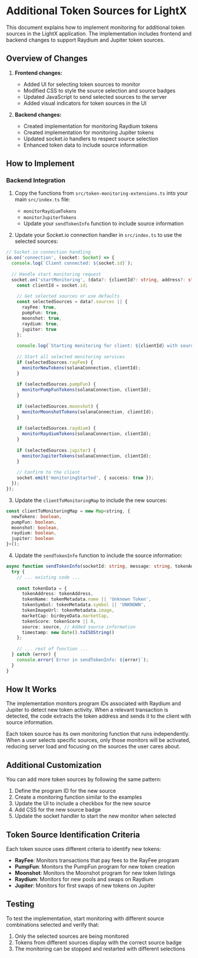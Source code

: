 # Additional Token Sources for LightX

This document explains how to implement monitoring for additional token sources in the LightX application. The implementation includes frontend and backend changes to support Raydium and Jupiter token sources.

## Overview of Changes

1. **Frontend changes:**
   - Added UI for selecting token sources to monitor
   - Modified CSS to style the source selection and source badges
   - Updated JavaScript to send selected sources to the server
   - Added visual indicators for token sources in the UI

2. **Backend changes:**
   - Created implementation for monitoring Raydium tokens
   - Created implementation for monitoring Jupiter tokens
   - Updated socket.io handlers to respect source selection
   - Enhanced token data to include source information

## How to Implement

### Backend Integration

1. Copy the functions from `src/token-monitoring-extensions.ts` into your main `src/index.ts` file:
   - `monitorRaydiumTokens`
   - `monitorJupiterTokens`
   - Update your `sendTokenInfo` function to include source information

2. Update your Socket.io connection handler in `src/index.ts` to use the selected sources:

```typescript
// Socket.io connection handling
io.on('connection', (socket: Socket) => {
  console.log(`Client connected: ${socket.id}`);
  
  // Handle start monitoring request
  socket.on('startMonitoring', (data?: {clientId?: string, address?: string, sources?: any}) => {
    const clientId = socket.id;
    
    // Get selected sources or use defaults
    const selectedSources = data?.sources || {
      rayFee: true,
      pumpFun: true,
      moonshot: true,
      raydium: true, 
      jupiter: true
    };
    
    console.log(`Starting monitoring for client: ${clientId} with sources:`, selectedSources);
    
    // Start all selected monitoring services
    if (selectedSources.rayFee) {
      monitorNewTokens(solanaConnection, clientId);
    }
    
    if (selectedSources.pumpFun) {
      monitorPumpFunTokens(solanaConnection, clientId);
    }
    
    if (selectedSources.moonshot) {
      monitorMoonshotTokens(solanaConnection, clientId);
    }
    
    if (selectedSources.raydium) {
      monitorRaydiumTokens(solanaConnection, clientId);
    }
    
    if (selectedSources.jupiter) {
      monitorJupiterTokens(solanaConnection, clientId);
    }
    
    // Confirm to the client
    socket.emit('monitoringStarted', { success: true });
  });
});
```

3. Update the `clientToMonitoringMap` to include the new sources:
```typescript
const clientToMonitoringMap = new Map<string, { 
  newTokens: boolean, 
  pumpFun: boolean, 
  moonshot: boolean,
  raydium: boolean,
  jupiter: boolean 
}>();
```

4. Update the `sendTokenInfo` function to include the source information:
```typescript
async function sendTokenInfo(socketId: string, message: string, tokenAddress: string, source: string = 'Unknown') {
  try {
    // ... existing code ...
    
    const tokenData = {
      tokenAddress: tokenAddress,
      tokenName: tokenMetadata.name || 'Unknown Token',
      tokenSymbol: tokenMetadata.symbol || 'UNKNOWN',
      tokenImageUrl: tokenMetadata.image,
      marketCap: birdeyeData.marketCap,
      tokenScore: tokenScore || 0,
      source: source, // Added source information
      timestamp: new Date().toISOString()
    };
    
    // ... rest of function ...
  } catch (error) {
    console.error(`Error in sendTokenInfo: ${error}`);
  }
}
```

## How It Works

The implementation monitors program IDs associated with Raydium and Jupiter to detect new token activity. When a relevant transaction is detected, the code extracts the token address and sends it to the client with source information.

Each token source has its own monitoring function that runs independently. When a user selects specific sources, only those monitors will be activated, reducing server load and focusing on the sources the user cares about.

## Additional Customization

You can add more token sources by following the same pattern:

1. Define the program ID for the new source
2. Create a monitoring function similar to the examples
3. Update the UI to include a checkbox for the new source
4. Add CSS for the new source badge
5. Update the socket handler to start the new monitor when selected

## Token Source Identification Criteria

Each token source uses different criteria to identify new tokens:

- **RayFee**: Monitors transactions that pay fees to the RayFee program
- **PumpFun**: Monitors the PumpFun program for new token creation
- **Moonshot**: Monitors the Moonshot program for new token listings
- **Raydium**: Monitors for new pools and swaps on Raydium
- **Jupiter**: Monitors for first swaps of new tokens on Jupiter

## Testing

To test the implementation, start monitoring with different source combinations selected and verify that:

1. Only the selected sources are being monitored
2. Tokens from different sources display with the correct source badge
3. The monitoring can be stopped and restarted with different selections 